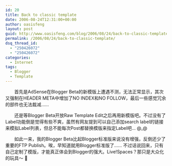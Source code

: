 ```yaml
---
id: 20
title: Back to classic template
date: 2006-08-24T12:31:00+00:00
author: oasisfeng
layout: post
guid: http://www.oasisfeng.com/blog/2006/08/24/back-to-classic-template/
permalink: /2006/08/24/back-to-classic-template/
dsq_thread_id:
  - "250426072"
  - "250426072"
categories:
  - Internet
tags:
  - Blogger
  - Template
---
```

　　首先是AdSense在Blogger Beta的新模版上遭遇不测，无法正常显示，其次又强制在HEADER META中增加了NO INDEX和NO FOLLOW，最后一些感觉冗余的部件也无法裁减……

　　还是等Blogger Beta开放Raw Template Edit之后再用新模版吧。不过没有了Label功能倒是觉得有些不爽，虽然有网友提到可以自己添加search label的链接来模拟Label列表，但总不能每次Post都替换模版来指定Label吧&#8230; @_@

　　如此一来，我的Blogger Beta比起Blogger标准版来说没有增强，反倒还少了重要的FTP Publish。唉，早知道就用Blogger标准版了…… 不过话说回来，只有自己定制了模版，才能真正体会到Blogger的强大。Live!Spaces？那只是大众化的玩具～ 🙂